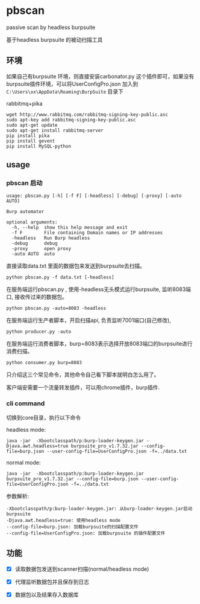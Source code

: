 # pbscan

passive scan by headless burpsuite

基于headless burpsuite 的被动扫描工具

## 环境
如果自己有burpsuite 环境，则直接安装carbonator.py 这个插件即可，如果没有burpsuite插件环境，可以将UserConfigPro.json 加入到`C:\Users\xx\AppData\Roaming\BurpSuite` 目录下

rabbitmq+pika
```
wget http://www.rabbitmq.com/rabbitmq-signing-key-public.asc
sudo apt-key add rabbitmq-signing-key-public.asc  
sudo apt-get update
sudo apt-get install rabbitmq-server
pip install pika
pip install gevent
pip install MySQL-python
```
## usage
### pbscan 启动
```
usage: pbscan.py [-h] [-f F] [-headless] [-debug] [-proxy] [-auto AUTO]

Burp automator

optional arguments:
  -h, --help  show this help message and exit
  -f F        File containing Domain names or IP addresses
  -headless   Run Burp headless
  -debug      debug
  -proxy      open proxy
  -auto AUTO  auto
```

直接读取data.txt 里面的数据包来发送到burpsuite去扫描。

    python pbscan.py -f data.txt [-headless] 

在服务端运行pbscan.py , 使用-headless无头模式运行burpsuite, 监听8083端口, 接收传过来的数据包。
    
    python pbscan.py -auto=8083 -headless 

在服务端运行生产者脚本，开启扫描api, 负责监听7001端口(自己修改), 

    python producer.py -auto 

在服务端运行消费者脚本，burp=8083表示选择开放8083端口的burpsuite进行消费扫描。

    python consumer.py burp=8083 
    
只介绍这三个常见命令，其他命令自己看下脚本就明白怎么用了。


客户端安需要一个流量转发插件，可以用chrome插件，burp插件.

### cli command
切换到core目录，执行以下命令

headless mode:

	java -jar  -Xbootclasspath/p:burp-loader-keygen.jar -Djava.awt.headless=true burpsuite_pro_v1.7.32.jar --config-file=burp.json --user-config-file=UserConfigPro.json -f=../data.txt


normal mode:

	java -jar  -Xbootclasspath/p:burp-loader-keygen.jar burpsuite_pro_v1.7.32.jar --config-file=burp.json --user-config-file=UserConfigPro.json -f=../data.txt

参数解析:
```
-Xbootclasspath/p:burp-loader-keygen.jar: 从burp-loader-keygen.jar启动burpsuite
-Djava.awt.headless=true: 使用headless mode
--config-file=burp.json: 加载burpsuite的扫描配置文件
--config-file=UserConfigPro.json: 加载burpsuite 的插件配置文件
```

## 功能
- [x] 读取数据包发送到scanner扫描(normal/headless mode)
- [x] 代理监听数据包并且保存到日志
- [x] 数据包以及结果存入数据库

